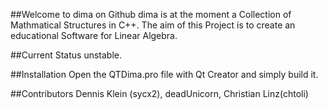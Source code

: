 ##Welcome to dima on Github
dima is at the moment a Collection of Mathmatical Structures in C++. The aim of this Project is to create an educational Software for Linear Algebra.

##Current Status
unstable. 

##Installation
Open the QTDima.pro file with Qt Creator and simply build it.

##Contributors
Dennis Klein (sycx2), deadUnicorn, Christian Linz(chtoli)
